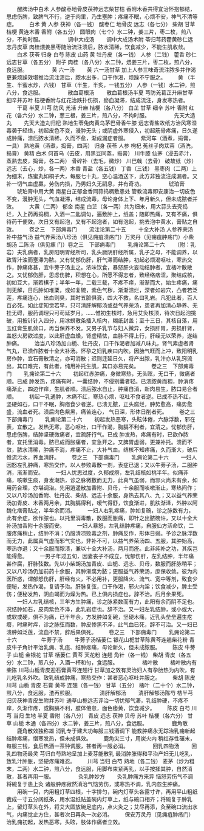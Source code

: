 <!-- { "loadSidebar": true } -->
　　醒脾汤中白术 人参酸枣地骨皮茯神远志柴甘桔 香附木香共得宜治怀抱郁结，思虑伤脾，致脾气不行，逆于肉里，乃生壅肿；疼痛不眠，心烦不安，神气不清等症。
　　白术 黄 人参 茯神（各一钱） 酸枣仁 地骨皮 远志（各七分） 柴胡 甘草 桔梗 黄连木香 香附（各五分） 圆眼肉（七个）水二钟，姜三片，枣二枚，煎八分，不拘时服。
　　
　　调中大成汤
　　调中大成汤术附 苓归芎药藿黄砂仁远志丹皮草 肉桂煨姜黑枣随治流注溃后，脓水清稀，饮食减少，不能生肌收敛。
　　白术 茯苓 归身 白芍 陈皮 山药 黄 牡丹皮（各一钱） 人参（二钱） 藿香 砂仁 远志甘草（各五分） 附子 肉桂（各八分）水二钟，煨姜三片，枣二枚，煎八分，食远服。
　　
　　黄 六一汤
　　黄 六一汤甘草 加上人参三味奇流注脓多并作渴 更兼烦躁效堪推治流注溃后，脓水出多，口干作渴，烦躁不宁服之。
　　黄 （半生、半蜜水炒，六钱） 甘草（半生，半炙，一钱五分） 人参（一钱）水二钟，煎八分，食远服。
　　
　　散血葛根汤
　　散血葛根汤半夏 芎防羌葛芷升麻甘草细辛并苏叶 桔梗香附与红花治跌扑伤损，瘀血凝滞，结成流注，身发寒热者。
　　干葛 半夏 川芎 防风 羌活 升麻 桔梗（各八分） 白芷 甘草 细辛 苏叶 香附 红花（各六分）水二钟，葱三根，姜三片，煎八分，不拘时服。
　　
　　先天大造丸
　　先天大造丸归杞 熟地生苓兔肉黄乌茅巴骨香牛膝 远志青盐故纸方治风寒湿毒袭于经络，初起皮色不变，漫肿无头；或阴虚外寒侵入，初起筋骨疼痛，日久遂成肿痛，溃后脓水清稀，久而不愈，渐成漏症者服。
　　紫河车（酒煮，捣膏，一具） 熟地黄（酒煮，捣膏，四两） 归身 茯苓 人参 枸杞 菟丝子肉苁蓉（酒洗，捣膏） 黄精 白术 何首乌（去皮，用黑豆同蒸，捣膏） 川牛膝 仙茅（浸去赤汁，蒸熟去皮，捣膏，各二两） 骨碎补（去毛，微炒） 川巴戟（去骨） 破故纸（炒） 远志（去心，炒，各一两）木香 青盐（各五钱） 丁香（三钱） 黑枣肉（二两）上为细末，炼蜜丸如桐子大，每服七十丸，空心温酒送下，此方非独流注成漏者。又补一切气血虚羸，劳伤内损，乃男妇久无嗣息，并有奇功。
　　
　　琥珀膏
　　琥珀膏中用大黄 南星白芷郁金香同蒜捣稠敷患处 管教流毒即安康治一切皮色不变，漫肿无头，气血凝滞，结成流毒，毋论身体上下、年月新久，但未成脓者并效。
　　大黄（二两） 郁金 南星 白芷（各一两）共为细末，用大蒜头去壳捣烂，入上药再捣稠，入酒一二匙调匀，遍敷肿上，纸盖；随即热痛，又有不痛，俱待药干便效。次日又有起泡，又有不起泡者，如有泡起，挑去泡中黄水，膏贴之自效。
　　卷之三　下部痈毒门
　　流注论第二十五
　　十全大补汤 人参养荣汤 补中益气汤 益气养荣汤八珍汤（俱见痈疽溃疡门）万灵丹（见痈疽肿疡门）小柴胡汤 二陈汤（俱见瘰 门）卷之三　下部痈毒门
　　乳痈论第二十六
　　（附：乳岩）夫乳病者，乳房阳明胃经所司，乳头厥阴肝经所属，乳子之母，不能调养，以致胃汁浊而壅滞为脓。又有忧郁伤肝，肝气滞而结肿，初起必烦渴呕吐，寒热交作，肿痛疼甚，宜牛蒡子汤主之。浓味饮食，暴怒肝火妄动结肿者，宜橘叶散散之。又忧郁伤肝，思虑伤脾，积想在心，所愿不得志者，致经络痞涩，聚结成核，初如豆大，渐若棋子；半年一年，二载三载，不疼不痒，渐渐而大，始生疼痛，痛则无解，日后肿如堆栗，或如复碗，紫色气秽，渐渐溃烂，深者如岩穴，凸者若泛莲，疼痛连心，出血则臭，其时五脏俱衰，四大不救，名曰乳岩。凡犯此者，百人百必死。如此症知觉若早，只可清肝解郁汤或益气养荣汤，患者再加清心静养、无挂无碍，服药调理只可苟延岁月。……惟初生核时，急用艾灸核顶，待次日起泡挑破，用披针针入四分，用冰蛳散条插入核内，糊纸封盖；至十三日，其核自落，用玉红膏生肌敛口，再当保养不发。又男子乳节与妇人微异，女损肝胃，男损肝肾，盖怒火房欲过度，以此肝虚血燥，肾虚精怯，血脉不得上行，肝经无以荣养，遂结肿痛。
　　治当八珍汤加山栀、牡丹皮，口干作渴者加减八味丸，肾气素虚者肾气丸，已溃作脓者十全大补汤。怀孕之妇乳疾曰内吹。因胎气旺而上冲，致阳明乳房作肿，宜石膏散清之，亦可消散；迟则迁延日久，将产出脓，乳汁亦从乳窍流出，其口难完，有此者，纯用补托生肌，其口亦易完矣。
　　卷之三　下部痈毒门
　　乳痈论第二十六
　　初起红赤肿痛，身微寒热，无头眩，无口干，微痛者顺。已成 肿发热，疼痛有时，一囊结肿，不侵别囊者轻。已溃脓黄而稠，肿消疼痛渐止，四边作痒，生肌者顺。溃后脓水自止，肿痛自消，新肉易生，脓口易合者顺。
　　初起一乳通肿，木痛不红，寒热心烦，呕吐不食者逆。已成不热不红，坚硬如石，口干不眠，胸痞食少者逆。已溃无脓，正头腐烂，肿势愈高，痛势愈盛，流血者死。溃后肉色紫黑，痛苦连心， 气日深，形体日削者死。
　　卷之三　下部痈毒门
　　乳痈论第二十六
　　初起发热恶寒，头眩体倦，六脉浮数，邪在表，宜散之。发热无寒，恶心呕吐，口干作渴，胸膈不利者，宜清之。忧郁伤肝，思虑伤脾，结肿坚硬微痛者，宜疏肝行气。已成 肿发热，疼痛有时，已欲作脓者，宜托里消毒。脓已成而胀痛者，宜急开之。又脾胃虚弱，更兼补托。溃而不敛，脓水清稀，肿痛不消，疼痛不止，大补气血。结核不知疼痛，久而渐大，破后惟流污水，养血清肝。
　　卷之三　下部痈毒门
　　乳痈论第二十六
　　一妇人因怒左乳肿痛，寒热交作。以人参败毒散一剂，表症已退；又以牛蒡子汤，二服肿消，渐渐而安。
　　一妇人忧思过度，久郁成痨，左乳结核如桃半年。似痛非痛，咳嗽生痰，身发潮热，诊之脉微数而无力，此真气虽弱，而邪火尚未有余，如用药合理，亦堪调治。先用逍遥散加香附、贝母，十余服而咳嗽渐止，寒热间作；又以八珍汤加香附、牡丹皮、柴胡、远志十余服，身热去其八、九；又以益气养荣汤加青皮、木香两月余，其胸膈得利，嗳气得舒，饮食渐进，肌肤渐泽，外肿以阿魏化痞膏贴之，半年余而消。
　　一妇人右乳疼痛，肿如复碗，诊之脉数有力，此有余症，欲作脓也。以托里消毒散，数服而胀痛，即针之出脓碗许，又以十全大补汤加香附十余服而安。
　　一妇人暴怒，左乳结肿疼痛，自服仙方活命饮，二服疼痛稍止，结肿不消；仍服清凉败毒之剂，肿痛反作，形体日弱。予诊之脉浮数而无力，此属真气虚而邪气实也，非补不可，以益气养荣汤四、五服，其肿始高，寒热亦退；又十余服而脓溃，兼以十全大补汤，两月而痊。此非纯补之功，其疾岂能得愈。
　　一男子年过五旬，因妻丧子不成立，忧郁伤肝，左乳结肿，半年痛甚作腐，肝脉弦数。先以小柴胡汤加青皮、山栀、远志、贝母，数服而肝脉稍平；又以八珍汤仍加前药十余服，其肿渐腐为脓；更服益气养荣汤，庶保收敛。彼为内医所惑，谓郁怒伤肝，肝经有火，不必用补，更服降火、流气、宽中等剂，致食少便秘，发热作渴，复请予治。肝脉复弦，口干作渴，邪火内淫；饮食减少，脾土受伤；便秘发热，阴血竭而为燥为热。已上俱内损症也，辞不治。后月余果死。
　　一妇人左乳结核，三年方生肿痛，诊之脉紧数而有力，此阳有余而阴不足也。况结肿如石，皮肉紫色不泽，此乳岩症也。辞不治。又一妇左乳结肿，或小或大，或软或硬，俱不为痛，已半年余，方发肿如复碗，坚硬木痛，近乳头垒垒遍生疙瘩，时痛时痒，诊之脉弦而数，肿皮惨黑不泽，此气血已死，辞不可治。又一妇已溃肿如泛莲，流血不禁，辞后果俱死。
　　卷之三　下部痈毒门
　　乳痈论第二十六
　　
　　牛蒡子汤
　　牛蒡子汤栝蒌仁 银花山栀甘草陈黄芩连翘柴花粉 青皮牛子角针平治乳痈、乳疽、结肿疼痛，毋论新久，但未成脓服。
　　陈皮 牛蒡子 山栀 金银花 甘草 栝蒌仁 黄芩 天花粉 连翘 角针（各一钱） 柴胡 青皮（各五分）水二钟，煎八分，入酒一杯和匀，食远服。
　　
　　橘叶散
　　橘叶散内有柴陈 川芎山栀青皮迎石膏黄芩连翘行 甘草加之效有灵治妇人有孕胎热为内吹，有儿吃乳名外吹。致乳结成肿痛，寒热交作：甚者恶心呕吐并服之。
　　柴胡 陈皮 川芎 山栀 青皮 石膏 黄芩 连翘（各一钱） 甘草（五分） 橘叶（二十个）水二钟，煎八分，食远服，渣再煎服。
　　
　　清肝解郁汤
　　清肝解郁汤陈芍 桔半芎归贝茯神青皮生附并苏叶 通草山栀远志评治一切忧郁气滞，乳结肿硬，不疼不痒，久渐作疼，或胸膈不利，肢体倦怠，面色痿黄，饮食减少。
　　陈皮 白芍 川芎 当归 生地 半夏 香附（各八分） 青皮 远志 茯神 贝母 苏叶 桔梗（各六分） 甘草 山栀 木通（各四分）水二钟，姜三片，煎八分，食远服。
　　
　　鹿角散
　　鹿角散效独称雄 消乳专于建大功每服三钱酒调下 能教肿痛永无踪治乳痈新起结肿疼痛，憎寒发热，但未成俱效。
　　鹿角尖三寸，用炭火内 稍红存性碾末，每服三钱，食后热酒一茶钟调服，甚者再一服必消。
　　
　　回乳四物汤
　　回乳四物汤最灵 芎归白芍熟地呈加上麦芽能散乳 最消肿胀得和平治产妇无儿吃乳，致乳汁肿胀，坚硬疼痛难忍。
　　川芎 当归 白芍 熟地（各二钱） 麦茅（炒为粗末，二两）水二钟，煎八分，食远服，用脚布束紧两乳，以手按揉其肿，自然消散，甚者再用一服。
　　
　　灸乳肿妙方
　　灸乳肿痛方来异 恼怒劳伤气不调将碗复于患上灸 诸般肿疼寂然消治气恼劳伤，或寒热不调，乳内忽生肿痛。
　　用碗一只，内用粗灯草四根，十字排匀，碗内灯草头各露寸许，再用平山粗纸裁成一寸五分阔纸条，用水湿纸贴盖碗内灯草上，纸与碗口相齐；将碗复于肿乳上，留灯草头在外，将艾大圆放碗足底内，点火灸之；艾尽再添，灸至碗口流出水气，内痛觉止方住，甚者次日再灸一次必消。
　　保安万灵丹（见痈疽肿疡门）治乳痈初起，发热恶寒，头眩，肢体作痛者立效。
